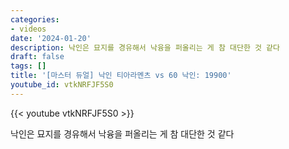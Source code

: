 ```yaml
---
categories:
- videos
date: '2024-01-20'
description: 낙인은 묘지를 경유해서 낙융을 퍼올리는 게 참 대단한 것 같다
draft: false
tags: []
title: '[마스터 듀얼] 낙인 티아라멘츠 vs 60 낙인: 19900'
youtube_id: vtkNRFJF5S0
---
```



{{< youtube vtkNRFJF5S0 >}}

낙인은 묘지를 경유해서 낙융을 퍼올리는 게 참 대단한 것 같다